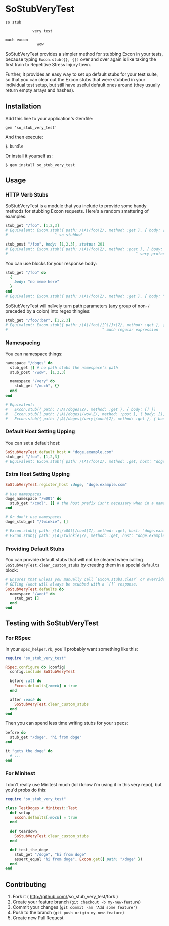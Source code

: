 # SoStubVeryTest

```doge
so stub

            very test

much excon
              wow
```

SoStubVeryTest provides a simpler method for stubbing Excon in your tests, because
typing `Excon.stub({}, {})` over and over again is like taking the first train to
Repetitive Stress Injury town.

Further, it provides an easy way to set up default stubs for your test suite, so
that you can clear out the Excon stubs that were stubbed in your individual test
setup, but still have useful default ones around (they usually return empty arrays
and hashes).

## Installation

Add this line to your application's Gemfile:

    gem 'so_stub_very_test'

And then execute:

    $ bundle

Or install it yourself as:

    $ gem install so_stub_very_test

## Usage

### HTTP Verb Stubs

SoStubVeryTest is a module that you include to provide some handy methods for
stubbing Excon requests. Here's a random smattering of examples:

```ruby
stub_get "/foo", [1,2,3]
# Equivalent: Excon.stub({ path: /\A\/foo\Z/, method: :get }, { body: [1,2,3] })
#                     ^ so stubbed

stub_post "/foo", body: [1,2,3], status: 201
# Equivalent: Excon.stub({ path: /\A\/foo\Z/, method: :post }, { body: [1,2,3], status: 201 })
#                                                         ^ very protocol
```

You can use blocks for your response body:

```ruby
stub_get "/foo" do
  {
    body: "no meme here"
  }
end
# Equivalent: Excon.stub({ path: /\A\/foo\Z/, method: :get }, { body: "no meme here" })
```

SoStubVeryTest will naïvely turn path parameters (any group of non-`/` preceded
by a colon) into regex thingies:

```ruby
stub_get "/foo/:bar", [1,2,3]
# Equivalent: Excon.stub({ path: /\A\/foo\/[^\/]+\Z/, method: :get }, { body: [1,2,3] })
#                                          ^ much regular expression
```

### Namespacing

You can namespace things:

```ruby
namespace "/doges" do
  stub_get [] # no path stubs the namespace's path
  stub_post "/wow", [1,2,3]

  namespace "/very" do
    stub_get "/much", {}
  end
end

# Equivalent:
#   Excon.stub({ path: /\A\/doges\Z/, method: :get }, { body: [] })
#   Excon.stub({ path: /\A\/doges\/wow\Z/, method: :post }, { body: [1,2,3] })
#   Excon.stub({ path: /\A\/doges\/very\/much\Z/, method: :get }, { body: {} })
```

### Default Host Setting Upping

You can set a default host:

```ruby
SoStubVeryTest.default_host = "doge.example.com"
stub_get "/foo", [1,2,3]
# Equivalent: Excon.stub({ path: /\A\/foo\Z/, method: :get, host: "doge.example.com" }, { body: [1,2,3] })
```

### Extra Host Setting Upping

```ruby
SoStubVeryTest.register_host :doge, "doge.example.com"

# Use namespaces
doge_namespace "/w00t" do
  stub_get "/cool", [] # the host prefix isn't necessary when in a namespace block
end

# Or don't use namespaces
doge_stub_get "/twinkie", []

# Excon.stub({ path: /\A\/w00t\/cool\Z/, method: :get, host: "doge.example.com"})
# Excon.stub({ path: /\A\/twinkie\Z/, method: :get, host: "doge.example.com"})
```

### Providing Default Stubs

You can provide default stubs that will not be cleared when calling
`SoStubVeryTest.clear_custom_stubs` by creating them in a special `defaults`
block:

```ruby
# Ensures that unless you manually call `Excon.stubs.clear` or override the stub,
# GETing /woot will always be stubbed with a `[]` response.
SoStubVeryTest.defaults do
  namespace "/woot" do
    stub_get []
  end
end
```

## Testing with SoStubVeryTest

### For RSpec

In your `spec_helper.rb`, you'll probably want something like this:

```ruby
require "so_stub_very_test"

RSpec.configure do |config|
  config.include SoStubVeryTest

  before :all do
    Excon.defaults[:mock] = true
  end

  after :each do
    SoStubVeryTest.clear_custom_stubs
  end
end
```

Then you can spend less time writing stubs for your specs:

```ruby
before do
  stub_get "/doge", "hi from doge"
end

it "gets the doge" do
  # ...
end
```

### For Minitest

I don't really use Minitest much (lol i know i'm using it in this very repo),
but you'd probs do this:

```ruby
require "so_stub_very_test"

class TestDoges < Minitest::Test
  def setup
    Excon.defaults[:mock] = true
  end

  def teardown
    SoStubVeryTest.clear_custom_stubs
  end

  def test_the_doge
    stub_get "/doge", "hi from doge"
    assert_equal "hi from doge", Excon.get({ path: "/doge" })
  end
end
```

## Contributing

1. Fork it ( http://github.com/<my-github-username>/so_stub_very_test/fork )
2. Create your feature branch (`git checkout -b my-new-feature`)
3. Commit your changes (`git commit -am 'Add some feature'`)
4. Push to the branch (`git push origin my-new-feature`)
5. Create new Pull Request
